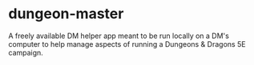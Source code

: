 # dungeon-master
A freely available DM helper app meant to be run locally on a DM's computer to help manage aspects of running a Dungeons &amp; Dragons 5E campaign.
